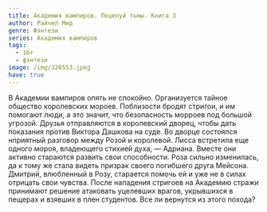 ```yaml
---
title: Академия вампиров. Поцелуй тьмы. Книга 3
author: Райчел Мид
genre: Фэнтези
series: Академия вампиров
tags:
  - 16+
  - фэнтези
image: /img/326553.jpeg
have: true
---
```

В Академии вампиров опять не спокойно. Организуется тайное общество королевских мороев. Поблизости бродят стригои, и им помогают люди, а это значит, что безопасность морроев под большой угрозой. Друзья отправляются в королевский дворец, чтобы дать показания против Виктора Дашкова на суде. Во дворце состоялся нприятный разговор между Розой и королевой. Лисса встретила еще одного мороя, владеющего стихией духа, — Адриана. Вместе они активно стараются развить свои способности. Роза сильно изменилась, да к тому же стала видеть призрак своего погибшего друга Мейсона. Дмитрий, влюбленный в Розу, старается помочь ей и уже не в силах отрицать свои чувства. После нападения стригоев на Академию стражи принимают решение атаковать уцелевших врагов, укрывшихся в пещерах и взявших в плен студентов. Все ли вернутся из этого похода?